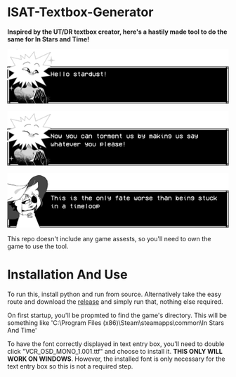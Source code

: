 # ISAT-Textbox-Generator

**Inspired by the UT/DR textbox creator, here's a hastily made tool to do the same for In Stars and Time!**

![Test](./readmeStuff/ISAT_textbox_readme1.png)

![Test](./readmeStuff/ISAT_textbox_readme2.png)

![Test](./readmeStuff/ISAT_textbox_readme3.png)

This repo doesn't include any game assests, so you'll need to own the game to use the tool.

# Installation And Use

To run this, install python and run from source. Alternatively take the easy route and download the [release](https://github.com/siffriel/ISAT_textbox_generator/releases/tag/v1.0) and simply run that, nothing else required.

On first startup, you'll be propmted to find the game's directory. This will be something like 'C:\Program Files (x86)\Steam\steamapps\common\In Stars And Time'

To have the font correctly displayed in text entry box, you'll need to double click "VCR_OSD_MONO_1.001.ttf" and choose to install it. **THIS ONLY WILL WORK ON WINDOWS**. However, the installed font is only necessary for the text entry box so this is not a required step.


